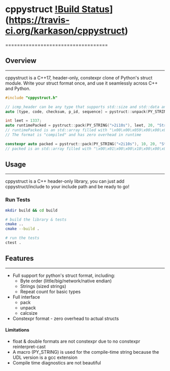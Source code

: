 # cppystruct [!Build Status](https://travis-ci.org/karkason/cppystruct.svg?branch=master)](https://travis-ci.org/karkason/cppystruct)
===================================

## Overview
------------

cppystruct is a C++17, header-only, constexpr clone of Python's struct module.
Write your struct format once, and use it seamlessly across C++ and Python.

```cpp
#include "cppystruct.h"

// icmp_header can be any type that supports std::size and std::data and holds bytes
auto [type, code, checksum, p_id, sequence] = pystruct::unpack(PY_STRING('bbHHh'), icmp_header);

int leet = 1337;
auto runtimePacked = pystruct::pack(PY_STRING(">2i10s"), leet, 20, "String!");
// runtimePacked is an std::array filled with "\x00\x00\x059\x00\x00\x00\x10String!\x00\x00\x00"
// The format is "compiled" and has zero overhead in runtime

constexpr auto packed = pystruct::pack(PY_STRING("<2i10s"), 10, 20, "String!");
// packed is an std::array filled with "\x00\x01\x00\x00\x10\x00\x00\x00String!\x00\x00\x00"

```


## Usage
-----------

cppystruct is a C++ header-only library, you can just add cppystruct/include to your include path and be ready to go!

### Run Tests
```sh
mkdir build && cd build

# build the library & tests
cmake ..
cmake --build .

# run the tests
ctest .
```


## Features
-----------

- Full support for python's struct format, including:
  - Byte order (little/big/network/native endian)
  - Strings (sized strings)
  - Repeat count for basic types
- Full interface
  - pack
  - unpack
  - calcsize
- Constexpr format - zero overhead to actual structs

#### Limitations
- float & double formats are not constexpr due to no constexpr reinterpret-cast
- A macro (PY_STRING) is used for the compile-time string because the UDL version is a gcc extension
- Compile time diagnostics are not beautiful
